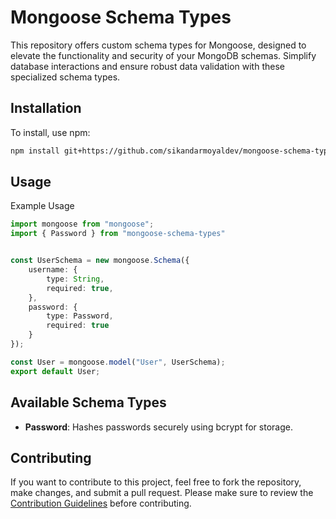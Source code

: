 # Mongoose Schema Types

This repository offers custom schema types for Mongoose, designed to elevate the functionality and security of your MongoDB schemas. Simplify database interactions and ensure robust data validation with these specialized schema types.

## Installation

To install, use npm:

```bash
npm install git+https://github.com/sikandarmoyaldev/mongoose-schema-types.git
```

## Usage

Example Usage

```ts
import mongoose from "mongoose";
import { Password } from "mongoose-schema-types"


const UserSchema = new mongoose.Schema({
    username: {
        type: String,
        required: true,
    },
    password: {
        type: Password,
        required: true
    }
});

const User = mongoose.model("User", UserSchema);
export default User;
````

## Available Schema Types

- **Password**: Hashes passwords securely using bcrypt for storage.

## Contributing

If you want to contribute to this project, feel free to fork the repository, make changes, and submit a pull request. Please make sure to review the [Contribution Guidelines](CONTRIBUTING.md) before contributing.
